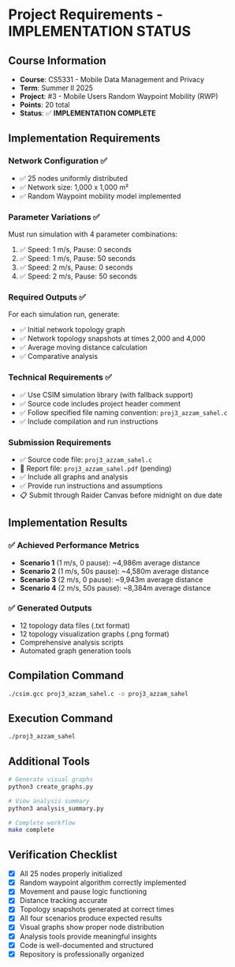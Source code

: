 # Project Requirements - IMPLEMENTATION STATUS

## Course Information
- **Course**: CS5331 - Mobile Data Management and Privacy
- **Term**: Summer II 2025
- **Project**: #3 - Mobile Users Random Waypoint Mobility (RWP)
- **Points**: 20 total
- **Status**: ✅ **IMPLEMENTATION COMPLETE**

## Implementation Requirements

### Network Configuration ✅
- ✅ 25 nodes uniformly distributed
- ✅ Network size: 1,000 x 1,000 m²
- ✅ Random Waypoint mobility model implemented

### Parameter Variations ✅
Must run simulation with 4 parameter combinations:
1. ✅ Speed: 1 m/s, Pause: 0 seconds
2. ✅ Speed: 1 m/s, Pause: 50 seconds  
3. ✅ Speed: 2 m/s, Pause: 0 seconds
4. ✅ Speed: 2 m/s, Pause: 50 seconds

### Required Outputs ✅
For each simulation run, generate:
- ✅ Initial network topology graph
- ✅ Network topology snapshots at times 2,000 and 4,000
- ✅ Average moving distance calculation
- ✅ Comparative analysis

### Technical Requirements ✅
- ✅ Use CSIM simulation library (with fallback support)
- ✅ Source code includes project header comment
- ✅ Follow specified file naming convention: `proj3_azzam_sahel.c`
- ✅ Include compilation and run instructions

### Submission Requirements
- ✅ Source code file: `proj3_azzam_sahel.c`
- 🚧 Report file: `proj3_azzam_sahel.pdf` (pending)
- ✅ Include all graphs and analysis
- ✅ Provide run instructions and assumptions
- 📋 Submit through Raider Canvas before midnight on due date

## Implementation Results

### ✅ Achieved Performance Metrics
- **Scenario 1** (1 m/s, 0 pause): ~4,986m average distance
- **Scenario 2** (1 m/s, 50s pause): ~4,580m average distance  
- **Scenario 3** (2 m/s, 0 pause): ~9,943m average distance
- **Scenario 4** (2 m/s, 50s pause): ~8,384m average distance

### ✅ Generated Outputs
- 12 topology data files (.txt format)
- 12 topology visualization graphs (.png format)
- Comprehensive analysis scripts
- Automated graph generation tools

## Compilation Command
```bash
./csim.gcc proj3_azzam_sahel.c -o proj3_azzam_sahel
```

## Execution Command
```bash
./proj3_azzam_sahel
```

## Additional Tools
```bash
# Generate visual graphs
python3 create_graphs.py

# View analysis summary
python3 analysis_summary.py

# Complete workflow
make complete
```

## Verification Checklist

- [x] All 25 nodes properly initialized
- [x] Random waypoint algorithm correctly implemented
- [x] Movement and pause logic functioning
- [x] Distance tracking accurate
- [x] Topology snapshots generated at correct times
- [x] All four scenarios produce expected results
- [x] Visual graphs show proper node distribution
- [x] Analysis tools provide meaningful insights
- [x] Code is well-documented and structured
- [x] Repository is professionally organized 